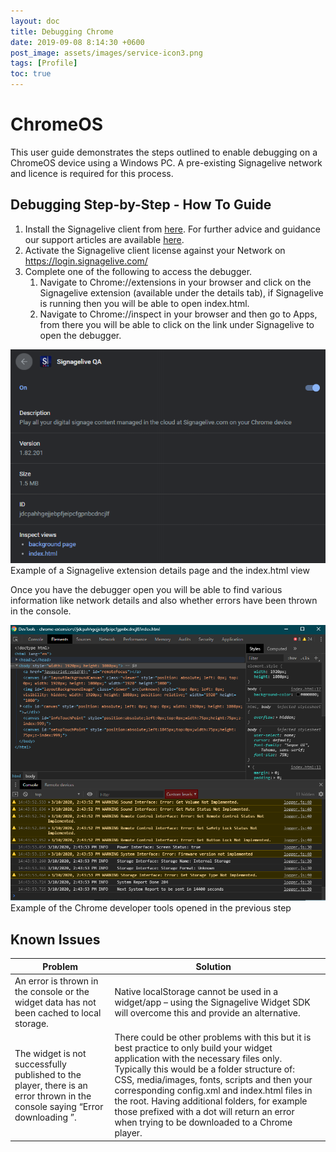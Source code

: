 ```yaml
---
layout: doc
title: Debugging Chrome
date: 2019-09-08 8:14:30 +0600
post_image: assets/images/service-icon3.png
tags: [Profile]
toc: true
---
```

# ChromeOS

This user guide demonstrates the steps outlined to enable debugging on a ChromeOS device using a Windows PC.  A pre-existing Signagelive network and licence is required for this process.

## Debugging Step-by-Step - How To Guide

1. Install the Signagelive client from <a href="https://chrome.google.com/webstore/detail/signagelive/hbfbekdejbpmnpilhdnfokjehnianfeb">here</a>. For further advice and guidance our support articles are available <a href="https://support.signagelive.com/hc/en-us/articles/115000152671-Signagelive-for-Chrome-OS-Overview">here</a>.
2. Activate the Signagelive client license against your Network on https://login.signagelive.com/ 
3. Complete one of the following to access the debugger.
    1. Navigate to Chrome://extensions in your browser and click on the Signagelive extension (available under the details tab), if Signagelive is running then you will be able to open index.html.
    2. Navigate to Chrome://inspect in your browser and then go to Apps, from there you will be able to click on the link under Signagelive to open the debugger.

<img src="/assets/images/debugging-chrome/debugging-chrome-1.png">
<br>
Example of a Signagelive extension details page and the index.html view

Once you have the debugger open you will be able to find various information like network details and also whether errors have been thrown in the console.

<img src="/assets/images/debugging-chrome/debugging-chrome-2.png">
<br>
Example of the Chrome developer tools opened in the previous step

## Known Issues

| Problem                                                                                                                                   | Solution                                                                                                                                                                                                                                                                                                                                                                                                                              |   |
|-------------------------------------------------------------------------------------------------------------------------------------------|---------------------------------------------------------------------------------------------------------------------------------------------------------------------------------------------------------------------------------------------------------------------------------------------------------------------------------------------------------------------------------------------------------------------------------------|---|
| An error is thrown in the console or the widget data has not been cached to local storage.                                                | Native localStorage cannot be used in a widget/app – using the Signagelive Widget SDK will overcome this and provide an alternative.                                                                                                                                                                                                                                                                                                  |   |
| The widget is not successfully published to the player, there is an error thrown in the console saying “Error downloading <widget name>”. | There could be other problems with this but it is best practice to only build your widget application with the necessary files only. Typically this would be a folder structure of: CSS, media/images, fonts, scripts and then your corresponding config.xml and index.html files in the root. Having additional folders, for example those prefixed with a dot will return an error when trying to be downloaded to a Chrome player. |   |